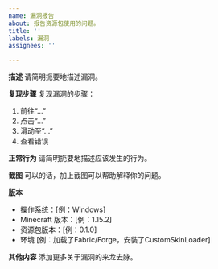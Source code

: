 ```yaml
---
name: 漏洞报告
about: 报告资源包使用的问题。
title: ''
labels: 漏洞
assignees: ''

---
```


**描述**
请简明扼要地描述漏洞。

**复现步骤**
复现漏洞的步骤：

1. 前往“...”
2. 点击“...”
3. 滑动至“...”
4. 查看错误

**正常行为**
请简明扼要地描述应该发生的行为。

**截图**
可以的话，加上截图可以帮助解释你的问题。

**版本**

* 操作系统：[例：Windows]
* Minecraft 版本：[例：1.15.2]
* 资源包版本：[例：0.1.0]
* 环境 [例：加载了Fabric/Forge，安装了CustomSkinLoader]

**其他内容**
添加更多关于漏洞的来龙去脉。
